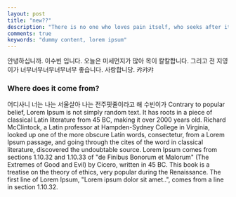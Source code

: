 ```yaml
---
layout: post
title: "new??"
description: "There is no one who loves pain itself, who seeks after it and wants to have it, simply because it is pain..."
comments: true
keywords: "dummy content, lorem ipsum"
---
```


안녕하십니까. 이수빈 입니다. 오늘은 미세먼지가 많아 목이 칼칼합니다. 그리고 전 지영이가 너무너무너무너무너무 좋습니다. 사랑합니당. 캬캬캬

### Where does it come from?
어디사니 너는 나는 서울살아 나는 전주핏줄이라고 해 
수빈이가 
Contrary to popular belief, Lorem Ipsum is not simply random text. It has roots in a piece of classical Latin literature from 45 BC, making it over 2000 years old. Richard McClintock, a Latin professor at Hampden-Sydney College in Virginia, looked up one of the more obscure Latin words, consectetur, from a Lorem Ipsum passage, and going through the cites of the word in classical literature, discovered the undoubtable source. Lorem Ipsum comes from sections 1.10.32 and 1.10.33 of "de Finibus Bonorum et Malorum" (The Extremes of Good and Evil) by Cicero, written in 45 BC. This book is a treatise on the theory of ethics, very popular during the Renaissance. The first line of Lorem Ipsum, "Lorem ipsum dolor sit amet..", comes from a line in section 1.10.32.
